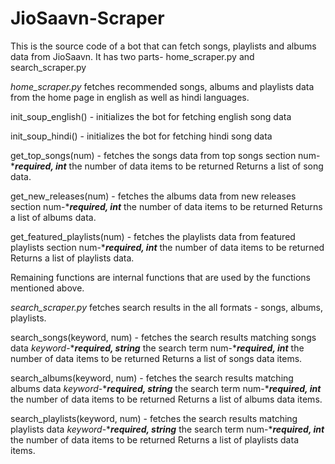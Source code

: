 # JioSaavn-Scraper
This is the source code of a bot that can fetch songs, playlists and albums data from JioSaavn. 
It has two parts- home_scraper.py and search_scraper.py

*home_scraper.py* fetches recommended songs, albums and playlists data from the home page in english as well as hindi languages.


init_soup_english() - initializes the bot for fetching english song data

init_soup_hindi() - initializes the bot for fetching hindi song data

get_top_songs(num) - fetches the songs data from top songs section
    num-****required, int***
      the number of data items to be returned
    Returns a list of song data.
    
get_new_releases(num) - fetches the albums data from new releases section
    num-****required, int***
      the number of data items to be returned
    Returns a list of albums data.
    
get_featured_playlists(num) - fetches the playlists data from featured playlists section
    num-****required, int***
      the number of data items to be returned
    Returns a list of playlists data.
    
Remaining functions are internal functions that are used by the functions mentioned above.



*search_scraper.py* fetches search results in the all formats - songs, albums, playlists.

search_songs(keyword, num) - fetches the search results matching songs data
    *keyword*-****required, string***
      the search term
    num-****required, int***
      the number of data items to be returned
    Returns a list of songs data items.
    
search_albums(keyword, num) - fetches the search results matching albums data
    *keyword*-****required, string***
      the search term
    num-****required, int***
      the number of data items to be returned
    Returns a list of albums data items.
    
search_playlists(keyword, num) - fetches the search results matching playlists data
    *keyword*-****required, string***
      the search term
    num-****required, int***
      the number of data items to be returned
    Returns a list of playlists data items.
